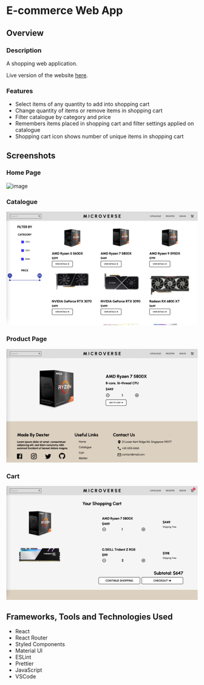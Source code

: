 # E-commerce Web App

## Overview

### Description

A shopping web application.

Live version of the website [here](https://dexter-sim.github.io/ecommerce-web-app).

### Features

- Select items of any quantity to add into shopping cart
- Change quantity of items or remove items in shopping cart
- Filter catalogue by category and price
- Remembers items placed in shopping cart and filter settings applied on catalogue
- Shopping cart icon shows number of unique items in shopping cart

## Screenshots

### Home Page

![image](/screenshots/home.png?raw=true)

### Catalogue

![image](/screenshots/shop.png?raw=true)

### Product Page

![image](/screenshots/product.png?raw=true)

### Cart

![image](/screenshots/cart.png?raw=true)

## Frameworks, Tools and Technologies Used

- React
- React Router
- Styled Components
- Material UI
- ESLint
- Prettier
- JavaScript
- VSCode
